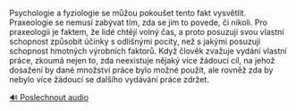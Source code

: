 
Psychologie a fyziologie se můžou pokoušet tento fakt vysvětlit. Praxeologie se nemusí zabývat tím, zda se jim to povede, či nikoli. Pro praxeologii je faktem, že lidé chtějí volný čas, a proto posuzují svou vlastní schopnost způsobit účinky s odlišnými pocity, než s jakými posuzují schopnost hmotných výrobních faktorů. Když člověk zvažuje vydání vlastní práce, zkoumá nejen to, zda neexistuje nějaký více žádoucí cíl, na jehož dosažení by dané množství práce bylo možné použít, ale rovněž zda by nebylo více žádoucí se dalšího vydávání práce zdržet.

[🔊 Poslechnout audio](/data/7-paragraphs/audio/chapter_32/para_012-Psychologie-a-fyziologie-se-mou-pokouet-tento-f.mp3)
